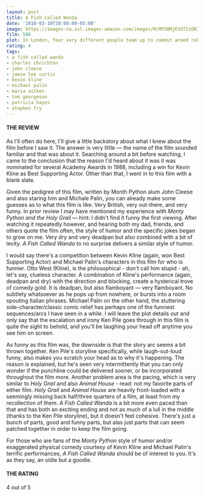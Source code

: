 ```yaml
---
layout: post
title: A Fish Called Wanda
date: '2018-03-10T10:00:00-05:00'
image: https://images-na.ssl-images-amazon.com/images/M/MV5BMjE5OTIzODI4Nl5BMl5BanBnXkFtZTcwNDg3NzYzNA@@._V1_UX182_CR0,0,182,268_AL_.jpg
film: 586
plot: In London, four very different people team up to commit armed robbery, then try to doublecross each other for the loot.
rating: 4
tags:
- a fish called wanda
- charles chrichton
- john cleese
- jamie lee curtis
- kevin kline
- michael palin
- maria aitken
- tom georgeson
- patricia hayes
- stephen fry
---
```


#### THE REVIEW
As I'll often do here, I'll give a little backstory about what I knew about the film before I saw it. The answer is very little — the name of the film sounded familiar and that was about it. Searching around a bit before watching, I came to the conclusion that the reason I'd heard about it was it was nominated for several Academy Awards in 1988, including a win for Kevin Kline as Best Supporting Actor. Other than that, I went in to this film with a blank slate.

Given the pedigree of this film, written by Month Python alum John Cleese and also staring him and Michale Palin, you can already make some guesses as to what this film is like. Very British, very out-there, and very funny. In prior review I may have mentioned my experience with *Monty Python and the Holy Grail* — hint: I didn't find it funny the first viewing. After watching it repeatedly however, and hearing both my dad, friends, and others quote the film often, the style of humor and the specific jokes began to grow on me. Very dry and very deadpan but also combined with a bit of levity. *A Fish Called Wanda* to no surprise delivers a similar style of humor.

I would say there's a competition between Kevin Kline (again, won Best Supporting Actor) and Michael Palin's characters in this film for who is funnier. Otto West (Kline), is the philosophical - don't call him stupid - ah, let's say, clueless character. A combination of Kline's performance (again, deadpan and dry) with the direction and blocking, create a hysterical trove of comedy gold. It is deadpan, but also flamboyant — very flamboyant. No subtlety whatsoever as he pops up from nowhere, or bursts into a room spouting Italian phrases. Michael Palin on the other hand, the stuttering side-character/classic comic relief has perhaps one of the funniest sequences/arcs I have seen in a while. I will leave the plot details out and only say that the escalation and irony Ken Pile goes through in this film is quite the sight to behold, and you'll be laughing your head off anytime you see him on screen.

As funny as this film was, the downside is that the story arc seems a bit thrown together. Ken Pile's storyline specifically, while laugh-out-loud funny, also makes you scratch your head as to why it's happening. The reason *is* explained, but he's seen very intermittently that you can only wonder if the punchline could be delivered sooner, or be incorporated throughout the film more. Another problem area is the pacing, which is very similar to *Holy Grail* and also *Animal House* - read: not my favorite parts of either film. *Holy Grail* and *Animal House* are heavily front-loaded with a seemingly missing back half/three quarters of a film, at least from my recollection of them. *A Fish Called Wanda* is a bit more even paced than that and has both an exciting ending and not as much of a lull in the middle (thanks to the Ken Pile storyline), but it doesn't feel cohesive. There's just a bunch of parts, good and funny parts, but alas just parts that can seem patched together in order to keep the film going.

For those who are fans of the *Monty Python* style of humor and/or exaggerated physical comedy courtesy of Kevin Kline and Michael Palin's terrific performances, *A Fish Called Wanda* should be of interest to you. It's as they say, an oldie but a goodie. 

#### THE RATING
4 out of 5